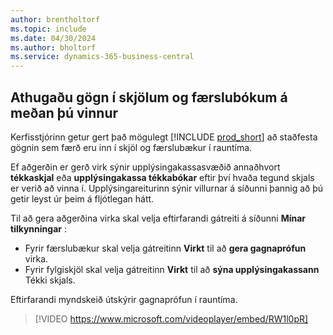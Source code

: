 ```yaml
---
author: brentholtorf
ms.topic: include
ms.date: 04/30/2024
ms.author: bholtorf
ms.service: dynamics-365-business-central
---
```

## <a name="check-data-in-documents-and-journals-while-you-work"></a>Athugaðu gögn í skjölum og færslubókum á meðan þú vinnur

Kerfisstjórinn getur gert það mögulegt [!INCLUDE [prod_short](prod_short.md)] að staðfesta gögnin sem færð eru inn í skjöl og færslubækur í rauntíma.

Ef aðgerðin er gerð virk sýnir upplýsingakassasvæðið annaðhvort **tékkaskjal** eða **upplýsingakassa tékkabókar** eftir því hvaða tegund skjals er verið að vinna í. Upplýsingareiturinn sýnir villurnar á síðunni þannig að þú getir leyst úr þeim á fljótlegan hátt.

Til að gera aðgerðina virka skal velja eftirfarandi gátreiti á síðunni **Mínar tilkynningar** :

* Fyrir færslubækur skal velja gátreitinn **Virkt** til að **gera gagnaprófun** virka.
* Fyrir fylgiskjöl skal velja gátreitinn **Virkt** til að **sýna upplýsingakassann** Tékki skjals.

Eftirfarandi myndskeið útskýrir gagnaprófun í rauntíma.

> [!VIDEO https://www.microsoft.com/videoplayer/embed/RW1l0pR]
